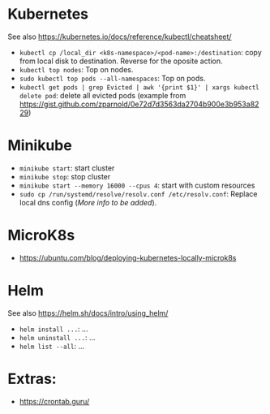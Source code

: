 # Kubernetes
See also https://kubernetes.io/docs/reference/kubectl/cheatsheet/

* `kubectl cp /local_dir <k8s-namespace>/<pod-name>:/destination`: copy from local disk to destination. Reverse for the oposite action.
* `kubectl top nodes`: Top on nodes.
* `sudo kubectl top pods --all-namespaces`: Top on pods.
* `kubectl get pods | grep Evicted | awk '{print $1}' | xargs kubectl delete pod`: delete all evicted pods (example from https://gist.github.com/zparnold/0e72d7d3563da2704b900e3b953a8229)

# Minikube
* `minikube start`: start cluster
* `minikube stop`: stop cluster
* `minikube start --memory 16000 --cpus 4`: start with custom resources
* `sudo cp /run/systemd/resolve/resolv.conf /etc/resolv.conf`: Replace local dns config (*More info to be added*).

# MicroK8s
* https://ubuntu.com/blog/deploying-kubernetes-locally-microk8s

# Helm
See also https://helm.sh/docs/intro/using_helm/

* `helm install ...`: ...
* `helm uninstall ...`: ...
* `helm list --all`: ...

# Extras:
* https://crontab.guru/
